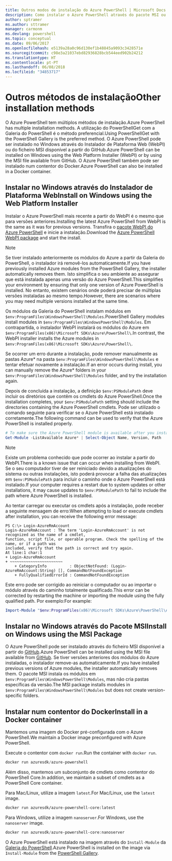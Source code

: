 ```yaml
---
title: Outros modos de instalação do Azure PowerShell | Microsoft Docs
description: Como instalar o Azure PowerShell através do pacote MSI ou do Instalador de Plataforma Web.
author: sptramer
ms.author: sttramer
manager: carmonm
ms.devlang: powershell
ms.topic: conceptual
ms.date: 09/06/2017
ms.openlocfilehash: e5139a28a0c96d130ef1b48845a9093c3428571e
ms.sourcegitcommit: c98e3a21037ebd82936828bcb544eed902b24212
ms.translationtype: HT
ms.contentlocale: pt-PT
ms.lasthandoff: 06/08/2018
ms.locfileid: "34853717"
---
```

# <a name="other-installation-methods"></a><span data-ttu-id="78f61-103">Outros métodos de instalação</span><span class="sxs-lookup"><span data-stu-id="78f61-103">Other installation methods</span></span>

<span data-ttu-id="78f61-104">O Azure PowerShell tem múltiplos métodos de instalação.</span><span class="sxs-lookup"><span data-stu-id="78f61-104">Azure PowerShell has multiple installation methods.</span></span> <span data-ttu-id="78f61-105">A utilização do PowerShellGet com a Galeria do PowerShell é o método preferencial.</span><span class="sxs-lookup"><span data-stu-id="78f61-105">Using PowerShellGet with the PowerShell Gallery is the preferred method.</span></span> <span data-ttu-id="78f61-106">O Azure PowerShell pode ser instalado no Windows através do Instalador de Plataforma Web (WebPI) ou do ficheiro MSI disponível a partir do GitHub.</span><span class="sxs-lookup"><span data-stu-id="78f61-106">Azure PowerShell can be installed on Windows using the Web Platform Installer (WebPI) or by using the MSI file available from GitHub.</span></span> <span data-ttu-id="78f61-107">O Azure PowerShell também pode ser instalado num contentor do Docker.</span><span class="sxs-lookup"><span data-stu-id="78f61-107">Azure PowerShell can also be installed in a Docker container.</span></span>

## <a name="install-on-windows-using-the-web-platform-installer"></a><span data-ttu-id="78f61-108">Instalar no Windows através do Instalador de Plataforma Web</span><span class="sxs-lookup"><span data-stu-id="78f61-108">Install on Windows using the Web Platform Installer</span></span>

<span data-ttu-id="78f61-109">Instalar o Azure PowerShell mais recente a partir do WebPI é o mesmo que para versões anteriores.</span><span class="sxs-lookup"><span data-stu-id="78f61-109">Installing the latest Azure PowerShell from WebPI is the same as it was for previous versions.</span></span>
<span data-ttu-id="78f61-110">Transfira o [pacote WebPI do Azure PowerShell](http://aka.ms/webpi-azps) e inicie a instalação.</span><span class="sxs-lookup"><span data-stu-id="78f61-110">Download the [Azure PowerShell WebPI package](http://aka.ms/webpi-azps) and start the install.</span></span>

> [!NOTE]
> <span data-ttu-id="78f61-111">Se tiver instalado anteriormente os módulos do Azure a partir da Galeria do PowerShell, o instalador irá removê-los automaticamente.</span><span class="sxs-lookup"><span data-stu-id="78f61-111">If you have previously installed Azure modules from the PowerShell Gallery, the installer automatically removes them.</span></span> <span data-ttu-id="78f61-112">Isto simplifica o seu ambiente ao assegurar que está instalada apenas uma versão do Azure PowerShell.</span><span class="sxs-lookup"><span data-stu-id="78f61-112">This simplifies your environment by ensuring that only one version of Azure PowerShell is installed.</span></span> <span data-ttu-id="78f61-113">No entanto, existem cenários onde poderá precisar de múltiplas versões instaladas ao mesmo tempo.</span><span class="sxs-lookup"><span data-stu-id="78f61-113">However, there are scenarios where you may need multiple versions installed at the same time.</span></span>
>
> <span data-ttu-id="78f61-114">Os módulos da Galeria do PowerShell instalam módulos em `$env:ProgramFiles\WindowsPowerShell\Modules`.</span><span class="sxs-lookup"><span data-stu-id="78f61-114">PowerShell Gallery modules install modules in `$env:ProgramFiles\WindowsPowerShell\Modules`.</span></span> <span data-ttu-id="78f61-115">Em contrapartida, o instalador WebPI instalará os módulos do Azure em `$env:ProgramFiles(x86)\Microsoft SDKs\Azure\PowerShell\`.</span><span class="sxs-lookup"><span data-stu-id="78f61-115">In contrast, the WebPI installer installs the Azure modules in `$env:ProgramFiles(x86)\Microsoft SDKs\Azure\PowerShell\`.</span></span>
>
> <span data-ttu-id="78f61-116">Se ocorrer um erro durante a instalação, pode remover manualmente as pastas Azure\* na pasta `$env:ProgramFiles\WindowsPowerShell\Modules` e tentar efetuar novamente a instalação.</span><span class="sxs-lookup"><span data-stu-id="78f61-116">If an error occurs during install, you can manually remove the Azure\* folders in your `$env:ProgramFiles\WindowsPowerShell\Modules` folder, and try the installation again.</span></span>

<span data-ttu-id="78f61-117">Depois de concluída a instalação, a definição `$env:PSModulePath` deve incluir os diretórios que contêm os cmdlets do Azure PowerShell.</span><span class="sxs-lookup"><span data-stu-id="78f61-117">Once the installation completes, your `$env:PSModulePath` setting should include the directories containing the Azure PowerShell cmdlets.</span></span> <span data-ttu-id="78f61-118">Pode ser utilizado o comando seguinte para verificar se o Azure PowerShell está instalado corretamente.</span><span class="sxs-lookup"><span data-stu-id="78f61-118">The following command can be used to verify that the Azure PowerShell is installed properly.</span></span>

```powershell
# To make sure the Azure PowerShell module is available after you install
Get-Module -ListAvailable Azure* | Select-Object Name, Version, Path
```

> [!NOTE]
> <span data-ttu-id="78f61-119">Existe um problema conhecido que pode ocorrer ao instalar a partir do WebPI.</span><span class="sxs-lookup"><span data-stu-id="78f61-119">There is a known issue that can occur when installing from WebPI.</span></span> <span data-ttu-id="78f61-120">Se o seu computador tiver de ser reiniciado devido a atualizações do sistema ou outras instalações, isto poderá provocar a falha das atualizações em `$env:PSModulePath` para incluir o caminho onde o Azure PowerShell está instalado.</span><span class="sxs-lookup"><span data-stu-id="78f61-120">If your computer requires a restart due to system updates or other installations, it may cause updates to `$env:PSModulePath` to fail to include the path where Azure PowerShell is installed.</span></span>

<span data-ttu-id="78f61-121">Ao tentar carregar ou executar os cmdlets após a instalação, pode receber a seguinte mensagem de erro:</span><span class="sxs-lookup"><span data-stu-id="78f61-121">When attempting to load or execute cmdlets after installation, you can receive the following error message:</span></span>

```
PS C:\> Login-AzureRmAccount
Login-AzureRmAccount : The term 'Login-AzureRmAccount' is not recognized as the name of a cmdlet,
function, script file, or operable program. Check the spelling of the name, or if a path was
included, verify that the path is correct and try again.
At line:1 char:1
+ Login-AzureRmAccount
+ ~~~~~~~~~~~~~~~~~~~~~~~
    + CategoryInfo          : ObjectNotFound: (Login-AzureRmAccount:String) [], CommandNotFoundException
    + FullyQualifiedErrorId : CommandNotFoundException
```

<span data-ttu-id="78f61-122">Este erro pode ser corrigido ao reiniciar o computador ou ao importar o módulo através do caminho totalmente qualificado.</span><span class="sxs-lookup"><span data-stu-id="78f61-122">This error can be corrected by restarting the machine or importing the module using the fully qualified path.</span></span> <span data-ttu-id="78f61-123">Por exemplo:</span><span class="sxs-lookup"><span data-stu-id="78f61-123">For example:</span></span>

```powershell
Import-Module "$env:ProgramFiles(x86)\Microsoft SDKs\Azure\PowerShell\AzureRM.psd1"
```

## <a name="install-on-windows-using-the-msi-package"></a><span data-ttu-id="78f61-124">Instalar no Windows através do Pacote MSI</span><span class="sxs-lookup"><span data-stu-id="78f61-124">Install on Windows using the MSI Package</span></span>

<span data-ttu-id="78f61-125">O Azure PowerShell pode ser instalado através do ficheiro MSI disponível a partir do [GitHub](https://github.com/Azure/azure-powershell/releases/latest).</span><span class="sxs-lookup"><span data-stu-id="78f61-125">Azure PowerShell can be installed using the MSI file available from [GitHub](https://github.com/Azure/azure-powershell/releases/latest).</span></span> <span data-ttu-id="78f61-126">Se tiver versões anteriores dos módulos do Azure instaladas, o instalador remove-as automaticamente.</span><span class="sxs-lookup"><span data-stu-id="78f61-126">If you have installed previous versions of Azure modules, the installer automatically removes them.</span></span> <span data-ttu-id="78f61-127">O pacote MSI instala os módulos em `$env:ProgramFiles\WindowsPowerShell\Modules`, mas não cria pastas específicas da versão.</span><span class="sxs-lookup"><span data-stu-id="78f61-127">The MSI package installs modules in `$env:ProgramFiles\WindowsPowerShell\Modules` but does not create version-specific folders.</span></span>

## <a name="install-in-a-docker-container"></a><span data-ttu-id="78f61-128">Instalar num contentor do Docker</span><span class="sxs-lookup"><span data-stu-id="78f61-128">Install in a Docker container</span></span>

<span data-ttu-id="78f61-129">Mantemos uma imagem do Docker pré-configurada com o Azure PowerShell.</span><span class="sxs-lookup"><span data-stu-id="78f61-129">We maintain a Docker image preconfigured with Azure PowerShell.</span></span>

<span data-ttu-id="78f61-130">Execute o contentor com `docker run`.</span><span class="sxs-lookup"><span data-stu-id="78f61-130">Run the container with `docker run`.</span></span>

```powershell
docker run azuresdk/azure-powershell
```

<span data-ttu-id="78f61-131">Além disso, mantemos um subconjunto de cmdlets como contentor do PowerShell Core.</span><span class="sxs-lookup"><span data-stu-id="78f61-131">In addition, we maintain a subset of cmdlets as a PowerShell Core container.</span></span>

<span data-ttu-id="78f61-132">Para Mac/Linux, utilize a imagem `latest`.</span><span class="sxs-lookup"><span data-stu-id="78f61-132">For Mac/Linux, use the `latest` image.</span></span>

```bash
docker run azuresdk/azure-powershell-core:latest
```

<span data-ttu-id="78f61-133">Para Windows, utilize a imagem `nanoserver`.</span><span class="sxs-lookup"><span data-stu-id="78f61-133">For Windows, use the `nanoserver` image.</span></span>

```powershell
docker run azuresdk/azure-powershell-core:nanoserver
```

<span data-ttu-id="78f61-134">O Azure PowerShell está instalado na imagem através do `Install-Module` da [Galeria do PowerShell](https://www.powershellgallery.com/).</span><span class="sxs-lookup"><span data-stu-id="78f61-134">Azure PowerShell is installed on the image via `Install-Module` from the [PowerShell Gallery](https://www.powershellgallery.com/).</span></span>